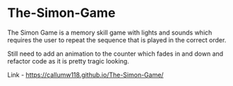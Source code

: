# The-Simon-Game

The Simon Game is a memory skill game with lights and sounds which requires the user to repeat the sequence that is played in the
correct order.

Still need to add an animation to the counter which fades in and down and refactor code as it is pretty tragic looking.

Link - https://callumw118.github.io/The-Simon-Game/

